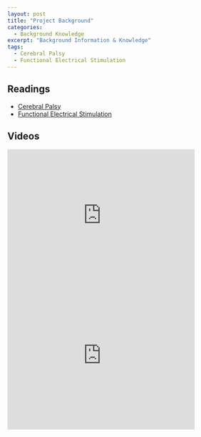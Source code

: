```yaml
---
layout: post
title: "Project Background"
categories:
  - Background Knowledge
excerpt: "Background Information & Knowledge"
tags: 
  - Cerebral Palsy
  - Functional Electrical Stimulation
---
```


## Readings
* [Cerebral Palsy](https://en.wikipedia.org/wiki/Cerebral_palsy)
* [Functional Electrical Stimulation](https://en.wikipedia.org/wiki/Functional_electrical_stimulation#Cerebral_palsy)

## Videos 
<iframe width="420" height="315" src="https://www.youtube.com/embed/FQ3yLWYs6qs" frameborder="0" allowfullscreen></iframe>


<iframe width="420" height="315" src="https://www.youtube.com/embed/MRq-fR0_Vg0" frameborder="0" allowfullscreen></iframe>

